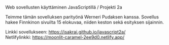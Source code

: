 Web sovellusten käyttäminen JavaScriptillä / Projekti 2a

Teimme tämän sovelluksen parityönä Werneri Pudaksen kanssa. Sovellus hakee Finnkinon sivuilta 15 elokuvaa, niiden keston sekä esityksen sijainnin. 

Linkki sovellukseen: https://isakrai.github.io/javascript2a/ 
<br>
Netlifylinkki: https://moonlit-caramel-2ee9d0.netlify.app/
